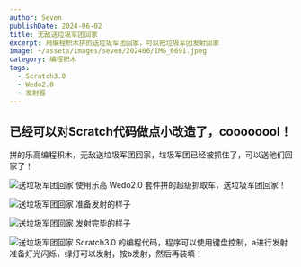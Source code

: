 ```yaml
---
author: Seven
publishDate: 2024-06-02
title: 无敌送垃圾军团回家
excerpt: 用编程积木拼的送垃圾军团回家，可以把垃圾军团发射回家
image: ~/assets/images/seven/202406/IMG_6691.jpeg
category: 编程积木
tags:
  - Scratch3.0
  - Wedo2.0
  - 发射器
---
```


## 已经可以对Scratch代码做点小改造了，coooooool！

拼的乐高编程积木，无敌送垃圾军团回家，垃圾军团已经被抓住了，可以送他们回家了！

![送垃圾军团回家](~/assets/images/seven/202406/IMG_6694.jpeg)
使用乐高 Wedo2.0 套件拼的超级抓取车，送垃圾军团回家！

![送垃圾军团回家](~/assets/images/seven/202406/IMG_6693.jpeg)
准备发射的样子

![送垃圾军团回家](~/assets/images/seven/202406/IMG_6691.jpeg)
发射完毕的样子

![送垃圾军团回家](~/assets/images/seven/202406/sljjthj.png)
Scratch3.0 的编程代码，程序可以使用键盘控制，a进行发射准备灯光闪烁，绿灯可以发射，按b发射，然后再装填！